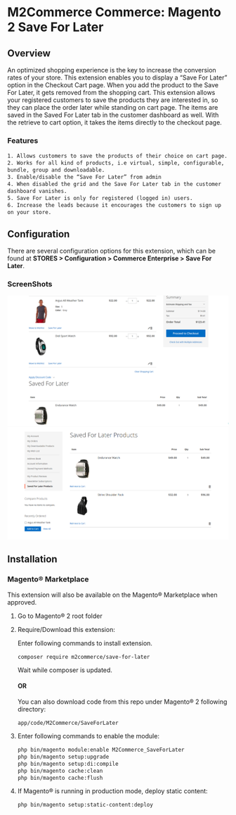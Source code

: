 # M2Commerce Commerce: Magento 2 Save For Later

## Overview
An optimized shopping experience is the key to increase the conversion rates of your store. This extension enables you to display a “Save For Later” option in the Checkout Cart page. When you add the product to the Save For Later, it gets removed from the shopping cart. This extension allows your registered customers to save the products they are interested in, so they can place the order later while standing on cart page.
The items are saved in the Saved For Later tab in the customer dashboard as well. With the retrieve to cart option, it takes the items directly to the checkout page.

### Features

```
1. Allows customers to save the products of their choice on cart page.
2. Works for all kind of products, i.e virtual, simple, configurable, bundle, group and downloadable.
3. Enable/disable the “Save For Later” from admin
4. When disabled the grid and the Save For Later tab in the customer dashboard vanishes.
5. Save For Later is only for registered (logged in) users. 
6. Increase the leads because it encourages the customers to sign up on your store.
```

## Configuration

There are several configuration options for this extension, which can be found at **STORES > Configuration > Commerce Enterprise > Save For Later**.

### ScreenShots
![ss-1](Screenshots/ss_1.png)
![ss-2](Screenshots/ss_2.png)

## Installation
### Magento® Marketplace

This extension will also be available on the Magento® Marketplace when approved.

1. Go to Magento® 2 root folder
2. Require/Download this extension:

   Enter following commands to install extension.

   ```
   composer require m2commerce/save-for-later
   ```

   Wait while composer is updated.

   #### OR

   You can also download code from this repo under Magento® 2 following directory:

    ```
    app/code/M2Commerce/SaveForLater
    ```    

3. Enter following commands to enable the module:

   ```
   php bin/magento module:enable M2Commerce_SaveForLater
   php bin/magento setup:upgrade
   php bin/magento setup:di:compile
   php bin/magento cache:clean
   php bin/magento cache:flush
   ```

4. If Magento® is running in production mode, deploy static content:

   ```
   php bin/magento setup:static-content:deploy
   ```
